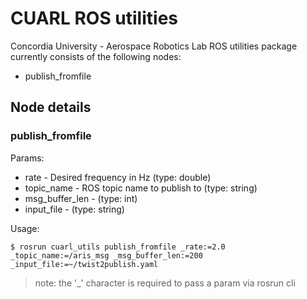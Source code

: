 # CUARL ROS utilities

Concordia University - Aerospace Robotics Lab ROS utilities package currently consists of the following nodes:

* publish_fromfile

## Node details

### publish_fromfile

  Params:

  * rate - Desired frequency in Hz (type: double)
  * topic_name - ROS topic name to publish to (type: string)
  * msg_buffer_len - (type: int)
  * input_file - (type: string)

  Usage:

`
$ rosrun cuarl_utils publish_fromfile _rate:=2.0 _topic_name:=/aris_msg _msg_buffer_len:=200 _input_file:=~/twist2publish.yaml
`

  > note: the '_' character is required to pass a param via rosrun cli
